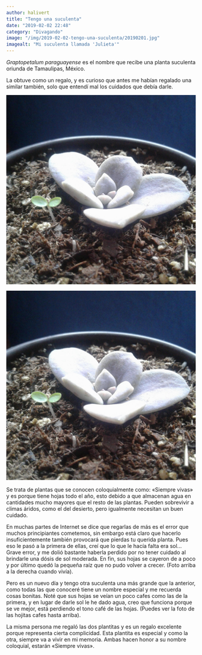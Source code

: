 ```yaml
---
author: halivert
title: "Tengo una suculenta"
date: "2019-02-02 22:48"
category: "Divagando"
image: "/img/2019-02-02-tengo-una-suculenta/20190201.jpg"
imagealt: "Mi suculenta llamada 'Julieta'"
---
```


_Graptopetalum paraguayense_ es el nombre que recibe una planta suculenta
oriunda de Tamaulipas, México.

La obtuve como un regalo, y es curioso que antes me habían regalado una similar
también, solo que entendí mal los cuidados que debía darle.

<!-- Seguir leyendo -->

<article>
<img
  class="image is-hidden-tablet"
  alt="Mi primera suculenta"
  src="/img/2019-02-02-tengo-una-suculenta/20180508.jpg">

<img
  class="is-pulled-right image-right is-hidden-mobile"
  alt="Mi primera suculenta"
  src="/img/2019-02-02-tengo-una-suculenta/20180508.jpg">
</article>

Se trata de plantas que se conocen coloquialmente como: «Siempre vivas» y es
porque tiene hojas todo el año, esto debido a que almacenan agua en cantidades
mucho mayores que el resto de las plantas. Pueden sobrevivir a climas áridos,
como el del desierto, pero igualmente necesitan un buen cuidado.

En muchas partes de Internet se dice que regarlas de más es el error que muchos
principiantes cometemos, sin embargo está claro que hacerlo insuficientemente
también provocará que pierdas tu querida planta. Pues eso le pasó a la primera
de ellas, creí que lo que le hacía falta era sol... Grave error, y me dolió
bastante haberla perdido por no tener cuidado al brindarle una dósis de sol
moderada. En fin, sus hojas se cayeron de a poco y por último quedó la pequeña
raíz que no pudo volver a crecer. (Foto arriba a la derecha cuando vivía).

Pero es un nuevo día y tengo otra suculenta una más grande que la anterior, como
todas las que conoceré tiene un nombre especial y me recuerda cosas bonitas.
Noté que sus hojas se veían un poco cafes como las de la primera, y en lugar de
darle sol le he dado agua, creo que funciona porque se ve mejor, está perdiendo
el tono café de las hojas. (Puedes ver la foto de las hojitas cafes hasta
arriba).

La misma persona me regaló las dos plantitas y es un regalo excelente porque
representa cierta complicidad. Esta plantita es especial y como la otra, siempre
va a vivir en mi memoria. Ambas hacen honor a su nombre coloquial, estarán
«Siempre vivas».
